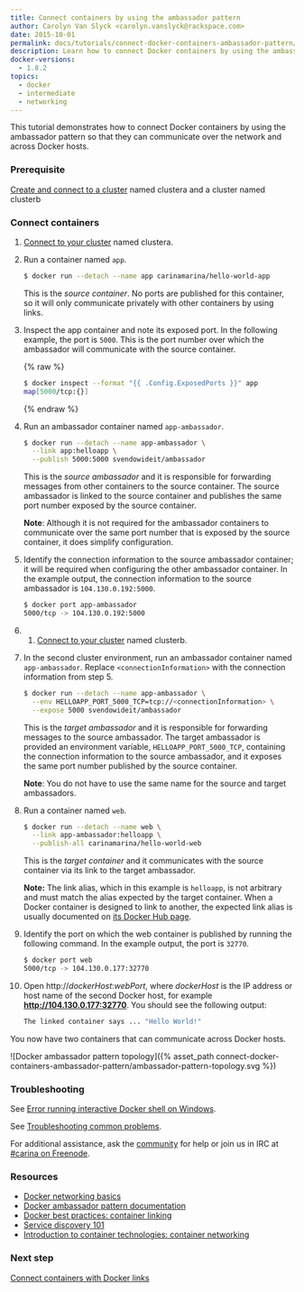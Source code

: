 ```yaml
---
title: Connect containers by using the ambassador pattern
author: Carolyn Van Slyck <carolyn.vanslyck@rackspace.com>
date: 2015-10-01
permalink: docs/tutorials/connect-docker-containers-ambassador-pattern/
description: Learn how to connect Docker containers by using the ambassador pattern so that they can communicate with each other over the network and across Docker hosts
docker-versions:
  - 1.8.2
topics:
  - docker
  - intermediate
  - networking
---
```


This tutorial demonstrates how to connect Docker containers by using the ambassador pattern
so that they can communicate over the network and across Docker hosts.

### Prerequisite

[Create and connect to a cluster](/docs/tutorials/create-connect-cluster/) named clustera and a cluster named clusterb

### Connect containers

1. [Connect to your cluster](/docs/tutorials/create-connect-cluster#connect-to-your-cluster) named clustera.

1. Run a container named `app`.

    ```bash
    $ docker run --detach --name app carinamarina/hello-world-app
    ```

    This is the _source container_. No ports are published for this container,
    so it will only communicate privately with other containers by using links.

1. Inspect the app container and note its exposed port. In the following example, the
    port is `5000`. This is the port number over which the ambassador will
    communicate with the source container.

    {% raw %}
    ```bash
    $ docker inspect --format "{{ .Config.ExposedPorts }}" app
    map[5000/tcp:{}]
    ```
    {% endraw %}

1. Run an ambassador container named `app-ambassador`.

    ```bash
    $ docker run --detach --name app-ambassador \
      --link app:helloapp \
      --publish 5000:5000 svendowideit/ambassador
    ```

    This is the _source ambassador_ and it is responsible for forwarding messages
    from other containers to the source container. The source ambassador is linked
    to the source container and publishes the same port number exposed by the source container.

    **Note**: Although it is not required for the ambassador containers to communicate over the same port
    number that is exposed by the source container, it does simplify configuration.

1. Identify the connection information to the source ambassador container; it will be required
    when configuring the other ambassador container. In the example output,
    the connection information to the source ambassador is `104.130.0.192:5000`.

    ```bash
    $ docker port app-ambassador
    5000/tcp -> 104.130.0.192:5000
    ```

1. 1. [Connect to your cluster](/docs/tutorials/create-connect-cluster#connect-to-your-cluster) named clusterb.


1. In the second cluster environment, run an ambassador container named `app-ambassador`. Replace `<connectionInformation>` with
    the connection information from step 5.

    ```bash
    $ docker run --detach --name app-ambassador \
      --env HELLOAPP_PORT_5000_TCP=tcp://<connectionInformation> \
      --expose 5000 svendowideit/ambassador
    ```

    This is the _target ambassador_ and it is responsible for forwarding messages
    to the source ambassador. The target ambassador is provided an environment variable,
    `HELLOAPP_PORT_5000_TCP`, containing the connection information to the source ambassador,
    and it exposes the same port number published by the source container.

    **Note**: You do not have to use the same name for the source and target ambassadors.

1. Run a container named `web`.

    ```bash
    $ docker run --detach --name web \
      --link app-ambassador:helloapp \
      --publish-all carinamarina/hello-world-web
    ```

    This is the _target container_ and it communicates with the source container
    via its link to the target ambassador.

    **Note:** The link alias, which in this example is `helloapp`, is not arbitrary and must match the alias expected by the target
    container. When a Docker container is designed to link to another, the expected
    link alias is usually documented on [its Docker Hub page](https://hub.docker.com/r/carinamarina/hello-world-web/).

1. Identify the port on which the web container is published by running the following command.
    In the example output, the port is `32770`.

    ```bash
    $ docker port web
    5000/tcp -> 104.130.0.177:32770
    ```

1. Open http://_dockerHost_:_webPort_, where _dockerHost_ is the IP address or host name of the second Docker host,
    for example **http://104.130.0.177:32770**. You should see the following output:

    ```bash
    The linked container says ... "Hello World!"
    ```

You now have two containers that can communicate across Docker hosts.

![Docker ambassador pattern topology]({% asset_path connect-docker-containers-ambassador-pattern/ambassador-pattern-topology.svg %})

### Troubleshooting

See [Error running interactive Docker shell on Windows](/docs/references/troubleshooting-cannot-enable-tty-mode-on-windows/).

See [Troubleshooting common problems](/docs/tutorials/troubleshooting/).

For additional assistance, ask the [community](https://community.getcarina.com/) for help or join us in IRC at [#carina on Freenode](http://webchat.freenode.net/?channels=carina).

### Resources

* [Docker networking basics](/docs/tutorials/networking-basics/)
* [Docker ambassador pattern documentation](https://docs.docker.com/articles/ambassador_pattern_linking/)
* [Docker best practices: container linking](/docs/best-practices/docker-best-practices-container-linking/)
* [Service discovery 101](/docs/tutorials/service-discovery-101/)
* [Introduction to container technologies: container networking](/docs/best-practices/container-technologies-networking/)

### Next step

[Connect containers with Docker links](/docs/tutorials/connect-docker-containers-with-links/)
